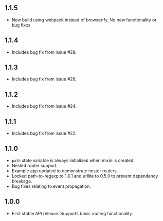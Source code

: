 ## 1.1.5

* New build using webpack instead of browserify. No new functionality or bug fixes.

## 1.1.4

* Includes bug fix from issue #29.

## 1.1.3

* Includes bug fix from issue #26.

## 1.1.2

* Includes bug fix from issue #24.

## 1.1.1

* Includes bug fix from issue #22.

## 1.1.0

* `path` state variable is always initialized when mixin is created.
* Nested router support.
* Example app updated to demonstrate nester routers.
* Locked path-to-regexp to 1.0.1 and urllite to 0.5.0 to prevent dependency breakage.
* Bug fixes relating to event propagation.

## 1.0.0

* First stable API release. Supports basic routing functionality.
